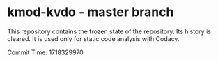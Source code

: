 # kmod-kvdo - master branch

This repository contains the frozen state of the repository.
Its history is cleared. It is used only for static code
analysis with Codacy.

Commit Time: 1718329970